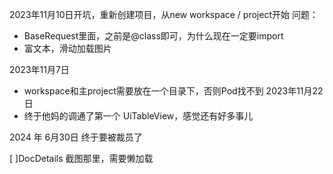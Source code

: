 2023年11月10日开坑，重新创建项目，从new workspace / project开始
问题：
- BaseRequest里面，之前是@class即可，为什么现在一定要import
- 富文本，滑动加载图片


2023年11月7日
- workspace和主project需要放在一个目录下，否则Pod找不到
2023年11月22日
- 终于他妈的调通了第一个 UiTableView，感觉还有好多事儿

2024 年 6月30日
终于要被裁员了

[ ]DocDetails 截图那里，需要懒加载